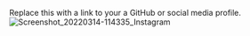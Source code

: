 Replace this with a link to your a GitHub or social media profile.
![Screenshot_20220314-114335_Instagram](https://user-images.githubusercontent.com/101546504/159897640-1affbe16-2e2d-4501-9ca7-b4c4b7fae4dc.jpg)
